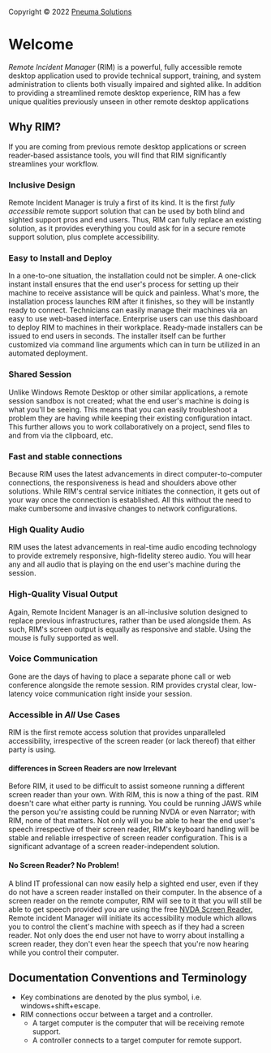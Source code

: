 Copyright © 2022 [Pneuma Solutions](https://www.pneumasolutions.com)
# Welcome
*Remote Incident Manager* (RIM) is a powerful, fully accessible remote desktop application used to provide technical support, training, and system administration to clients both visually impaired and sighted alike. In addition to providing a streamlined remote desktop experience, RIM has a few unique qualities previously unseen in other remote desktop applications
## Why RIM?
If you are coming from previous remote desktop applications or screen reader-based assistance tools, you will find that RIM significantly streamlines your workflow.
### Inclusive Design
Remote Incident Manager is truly a first of its kind. It is the first *fully accessible* remote support solution that can be used by both blind and sighted support pros and end users. Thus, RIM can fully replace an existing solution, as it provides everything you could ask for in a secure remote support solution, plus complete accessibility.
### Easy to Install and Deploy
In a one-to-one situation, the installation could not be simpler. A one-click instant install ensures that the end user's process for setting up their machine to receive assistance will be quick and painless. What's more, the installation process launches RIM after it finishes, so they will be instantly ready to connect.
Technicians can easily manage their machines via an easy to use web-based interface. Enterprise users can use this dashboard to deploy RIM to machines in their workplace. Ready-made installers can be issued to end users in seconds. The installer itself can be further customized via command line arguments which can in turn be utilized in an automated deployment.
### Shared Session
Unlike Windows Remote Desktop or other similar applications, a remote session sandbox is not created; what the end user's machine is doing is what you'll be seeing. This means that you can easily troubleshoot a problem they are having while keeping their existing configuration intact. This further allows you to work collaboratively on a project, send files to and from via the clipboard, etc.
### Fast and stable connections
Because RIM uses the latest advancements in direct computer-to-computer connections, the responsiveness is head and shoulders above other solutions. While RIM's central service initiates the connection, it gets out of your way once the connection is established. All this without the need to make cumbersome and invasive changes to network configurations.
### High Quality Audio
RIM uses the latest advancements in real-time audio encoding technology to provide extremely responsive, high-fidelity stereo audio. You will hear any and all audio that is playing on the end user's machine during the session.
### High-Quality Visual Output
Again, Remote Incident Manager is an all-inclusive solution designed to replace previous infrastructures, rather than be used alongside them. As such, RIM's screen output is equally as responsive and stable. Using the mouse is fully supported as well.
### Voice Communication
Gone are the days of having to place a separate phone call or web conference alongside the remote session. RIM provides crystal clear, low-latency voice communication right inside your session.
### Accessible in *All* Use Cases
RIM is the first remote access solution that provides unparalleled accessibility, irrespective of the screen reader (or lack thereof) that either party is using.
#### differences in Screen Readers are now Irrelevant
Before RIM, it used to be difficult to assist someone running a different screen reader than your own. With RIM, this is now a thing of the past. RIM doesn't care what either party is running. You could be running JAWS while the person you're assisting could be running NVDA or even Narrator; with RIM, none of that matters. Not only will you be able to hear the end user's speech irrespective of their screen reader, RIM's keyboard handling will be stable and reliable irrespective of screen reader configuration. This is a significant advantage of a screen reader-independent solution.
#### No Screen Reader? No Problem!
A blind IT professional can now easily help a sighted end user, even if they do not have a screen reader installed on their computer. In the absence of a screen reader on the remote computer, RIM will see to it that you will still be able to get speech provided you are using the free [NVDA Screen Reader.](https://nvaccess.org) Remote incident Manager will initiate its accessibility module which allows you to control the client's machine with speech as if they had a screen reader. Not only does the end user not have to worry about installing a screen reader, they don't even hear the speech that you're now hearing while you control their computer.
## Documentation Conventions and Terminology
* Key combinations are denoted by the plus symbol, i.e. windows+shift+escape.
* RIM connections occur between a target and a controller.
    * A target computer is the computer that will be receiving remote support.
    * A controller connects to a target computer for remote support.
<!-- end -->